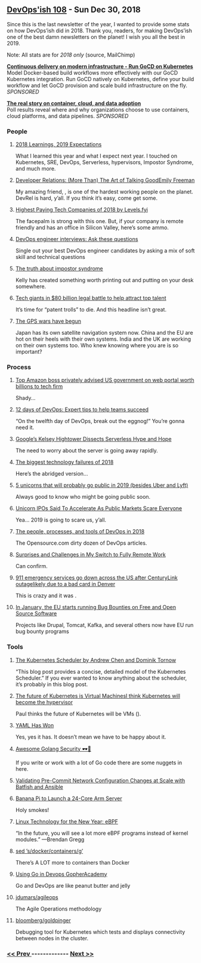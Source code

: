## [DevOps'ish 108](https://devopsish.com/108) - Sun Dec 30, 2018

Since this is the last newsletter of the year, I wanted to provide some stats on how DevOps’ish did in 2018. Thank you, readers, for making DevOps’ish one of the best damn newsletters on the planet! I wish you all the best in 2019.

Note: All stats are for <em>2018 only</em> (source, MailChimp)

<a href="https://www.gocd.org/kubernetes"><strong>Continuous delivery on modern infrastructure - Run GoCD on Kubernetes</strong></a><br/>Model Docker-based build workflows more effectively with our GoCD Kubernetes integration. Run GoCD natively on Kubernetes, define your build workflow and let GoCD provision and scale build infrastructure on the fly. <em>SPONSORED</em>

<a href="https://www.oreilly.com/pub/cpc/175842"><strong>The real story on container, cloud, and data adoption</strong></a><br/>Poll results reveal where and why organizations choose to use containers, cloud platforms, and data pipelines. <em>SPONSORED</em>

### People

1. [2018 Learnings, 2019 Expectations](https://chrisshort.net/2018-learnings-2019-expectations/)

     What I learned this year and what I expect next year. I touched on Kubernetes, SRE, DevOps, Serverless, hypervisors, Impostor Syndrome, and much more.
1. [Developer Relations: (More Than) The Art of Talking GoodEmily Freeman](https://emilyfreeman.io/blog/developer-relations-more-than-the-art-of-talking-good)

     My amazing friend, , is one of the hardest working people on the planet. DevRel is hard, y’all. If you think it’s easy, come get some.
1. [Highest Paying Tech Companies of 2018 by Levels.fyi](https://www.levels.fyi/2018/)

     The facepalm is strong with this one. But, if your company is remote friendly and has an office in Silicon Valley, here’s some ammo.
1. [DevOps engineer interviews: Ask these questions](https://enterprisersproject.com/article/2018/12/hiring-devops-engineer-ask-these-questions)

     Single out your best DevOps engineer candidates by asking a mix of soft skill and technical questions
1. [The truth about impostor syndrome](https://dev.to/kelly/the-truth-about-impostor-syndrome-165h)

     Kelly has created something worth printing out and putting on your desk somewhere.
1. [Tech giants in $80 billion legal battle to help attract top talent](https://www.cnbc.com/2018/12/26/tech-giants-in-80-billion-legal-battle-to-help-attract-top-talent.html)

     It’s time for “patent trolls” to die. And this headline isn’t great.
1. [The GPS wars have begun](https://techcrunch.com/2018/12/21/the-gps-wars-have-begun/)

     Japan has its own satellite navigation system now. China and the EU are hot on their heels with their own systems. India and the UK are working on their own systems too. Who knew knowing where you are is so important?
### Process

1. [Top Amazon boss privately advised US government on web portal worth billions to tech firm](https://www.theguardian.com/technology/2018/dec/26/amazon-anne-rung-government-services-authority)

     Shady…
1. [12 days of DevOps: Expert tips to help teams succeed](https://enterprisersproject.com/article/2018/12/12-days-devops-expert-tips-how-help-teams-succeed)

     “On the twelfth day of DevOps, break out the eggnog!” You’re gonna need it.
1. [Google’s Kelsey Hightower Dissects Serverless Hype and Hope](https://thenewstack.io/googles-kelsey-hightower-dissects-serverless-hype-and-hope/)

     The need to worry about the server is going away rapidly.
1. [The biggest technology failures of 2018](https://www.technologyreview.com/s/612646/the-biggest-technology-failures-of-2018/)

     Here’s the abridged version…
1. [5 unicorns that will probably go public in 2019 (besides Uber and Lyft)](https://techcrunch.com/2018/12/23/5-unicorns-that-will-probably-go-public-in-2019-besides-uber-and-lyft/)

     Always good to know who might be going public soon.
1. [Unicorn IPOs Said To Accelerate As Public Markets Scare Everyone](https://news.crunchbase.com/news/unicorn-ipos-said-to-accelerate-as-public-markets-scare-everyone/)

     Yea… 2019 is going to scare us, y’all.
1. [The people, processes, and tools of DevOps in 2018](https://opensource.com/article/18/12/top-devops)

     The Opensource.com dirty dozen of DevOps articles.
1. [Surprises and Challenges in My Switch to Fully Remote Work](https://auth0.com/blog/surprises-in-my-switch-to-remote-work/)

     Can confirm.
1. [911 emergency services go down across the US after CenturyLink outagelikely due to a bad card in Denver](https://techcrunch.com/2018/12/28/911-service-outage-centurylink/)

     This is crazy and it was .
1. [In January, the EU starts running Bug Bounties on Free and Open Source Software](https://juliareda.eu/2018/12/eu-fossa-bug-bounties/)

     Projects like Drupal, Tomcat, Kafka, and several others now have EU run bug bounty programs
### Tools

1. [The Kubernetes Scheduler by Andrew Chen and Dominik Tornow](https://medium.com/@dominik.tornow/the-kubernetes-scheduler-cd429abac02f)

     “This blog post provides a concise, detailed model of the Kubernetes Scheduler.” If you ever wanted to know anything about the scheduler, it’s probably in this blog post.
1. [The future of Kubernetes is Virtual MachinesI think Kubernetes will become the hypervisor](https://tech.paulcz.net/blog/future-of-kubernetes-is-virtual-machines/)

     Paul thinks the future of Kubernetes will be VMs ().
1. [YAML Has Won](https://medium.com/@robmuh/yaml-has-won-ba5dae37e740)

     Yes, yes it has. It doesn’t mean we have to be happy about it.
1. [Awesome Golang Security 🕶🔐](https://dev.to/streichsbaer/awesome-golang-security--4d7)

     If you write or work with a lot of Go code there are some nuggets in here.
1. [Validating Pre-Commit Network Configuration Changes at Scale with Batfish and Ansible](https://www.ansible.com/resources/webinars-training/validating-pre-commit-network-configuration-changes-at-scale-with-batfish-ansible)

    
1. [Banana Pi to Launch a 24-Core Arm Server](https://www.cnx-software.com/2018/12/26/banana-pi-24-core-arm-server/)

     Holy smokes!
1. [Linux Technology for the New Year: eBPF](https://thenewstack.io/linux-technology-for-the-new-year-ebpf/)

     “In the future, you will see a lot more eBPF programs instead of kernel modules.” —Brendan Gregg
1. [sed ’s/docker/containers/g’](https://opensource.com/article/18/12/sed-sdockercontainersg)

     There’s A LOT more to containers than Docker
1. [Using Go in Devops GopherAcademy](https://blog.gopheracademy.com/advent-2018/go-devops/)

     Go and DevOps are like peanut butter and jelly
1. [jdumars/agileops](https://github.com/jdumars/agileops)

     The Agile Operations methodology
1. [bloomberg/goldpinger](https://github.com/bloomberg/goldpinger)

     Debugging tool for Kubernetes which tests and displays connectivity between nodes in the cluster.

### [ << Prev ](sreweekly-107.md) ------------- [ Next >> ](sreweekly-109.md)